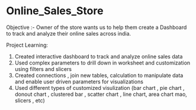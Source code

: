 # Online_Sales_Store
Objective :-
Owner of the store wants us to help them create a Dashboard to track and analyze their online sales across india.


Project Learning:

1) Created interactive dashboard to track and analyze online  sales data
2) Used complex parameters to drill down in worksheet and  customization using filters and slicers
3) Created  connections , join new tables, calculation to manipulate  data and enable user driven parameters for visualizations
4) Used different types of customized visulization (bar chart , pie chart , donout chart , clustered bar , scatter chart , line chart, area chart mao, slicers , etc)

